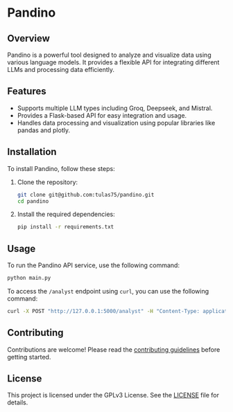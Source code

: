 # Pandino

## Overview
Pandino is a powerful tool designed to analyze and visualize data using various language models. It provides a flexible API for integrating different LLMs and processing data efficiently.

## Features
- Supports multiple LLM types including Groq, Deepseek, and Mistral.
- Provides a Flask-based API for easy integration and usage.
- Handles data processing and visualization using popular libraries like pandas and plotly.

## Installation
To install Pandino, follow these steps:

1. Clone the repository:
   ```bash
   git clone git@github.com:tulas75/pandino.git
   cd pandino
   ```

2. Install the required dependencies:
   ```bash
   pip install -r requirements.txt
   ```

## Usage
To run the Pandino API service, use the following command:
```bash
python main.py
```

To access the `/analyst` endpoint using `curl`, you can use the following command:
```bash
curl -X POST "http://127.0.0.1:5000/analyst" -H "Content-Type: application/json" -d '{"model_name": "llama-3.1-70b-versatile", "llm_type": "Groq", "chat": "Chat with your data...", "data": "file.csv", "config": {"open_charts": false}}'
```

## Contributing
Contributions are welcome! Please read the [contributing guidelines](CONTRIBUTING.md) before getting started.

## License
This project is licensed under the GPLv3 License. See the [LICENSE](LICENSE) file for details.